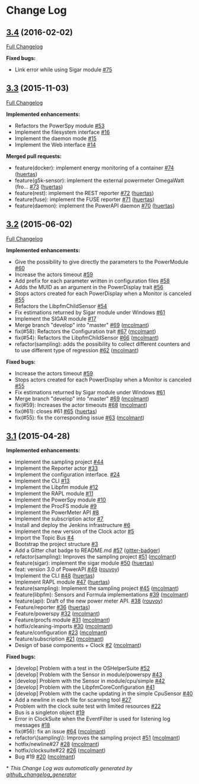 # Change Log

## [3.4](https://github.com/Spirals-Team/powerapi/tree/3.4) (2016-02-02)

[Full Changelog](https://github.com/Spirals-Team/powerapi/compare/3.4...3.3)

**Fixed bugs:**

- Link error while using Sigar module [\#75](https://github.com/Spirals-Team/powerapi/issues/75)


## [3.3](https://github.com/Spirals-Team/powerapi/tree/3.3) (2015-11-03)
[Full Changelog](https://github.com/Spirals-Team/powerapi/compare/3.2...3.3)

**Implemented enhancements:**

- Refactors the PowerSpy module [\#53](https://github.com/Spirals-Team/powerapi/issues/53)
- Implement the filesystem interface [\#16](https://github.com/Spirals-Team/powerapi/issues/16)
- Implement the daemon mode [\#15](https://github.com/Spirals-Team/powerapi/issues/15)
- Implement the Web interface [\#14](https://github.com/Spirals-Team/powerapi/issues/14)

**Merged pull requests:**

- feature\(docker\): implement energy monitoring of a container [\#74](https://github.com/Spirals-Team/powerapi/pull/74) ([huertas](https://github.com/huertas))
- feature\(g5k-sensor\): implement the external powermeter OmegaWatt \(fro… [\#73](https://github.com/Spirals-Team/powerapi/pull/73) ([huertas](https://github.com/huertas))
- feature\(rest\): implement the REST reporter [\#72](https://github.com/Spirals-Team/powerapi/pull/72) ([huertas](https://github.com/huertas))
- feature\(fuse\): implement the FUSE reporter [\#71](https://github.com/Spirals-Team/powerapi/pull/71) ([huertas](https://github.com/huertas))
- feature\(daemon\): implement the PowerAPI daemon [\#70](https://github.com/Spirals-Team/powerapi/pull/70) ([huertas](https://github.com/huertas))

## [3.2](https://github.com/Spirals-Team/powerapi/tree/3.2) (2015-06-02)
[Full Changelog](https://github.com/Spirals-Team/powerapi/compare/3.1...3.2)

**Implemented enhancements:**

- Give the possibility to give directly the parameters to the PowerModule [\#60](https://github.com/Spirals-Team/powerapi/issues/60)
- Increase the actors timeout [\#59](https://github.com/Spirals-Team/powerapi/issues/59)
- Add prefix for each parameter written in configuration files [\#58](https://github.com/Spirals-Team/powerapi/issues/58)
- Adds the MUID as an argument in the PowerDisplay trait [\#56](https://github.com/Spirals-Team/powerapi/issues/56)
- Stops actors created for each PowerDisplay when a Monitor is canceled [\#55](https://github.com/Spirals-Team/powerapi/issues/55)
- Refactors the LibpfmChildSensor [\#54](https://github.com/Spirals-Team/powerapi/issues/54)
- Fix estimations returned by Sigar module under Windows [\#61](https://github.com/Spirals-Team/powerapi/issues/61)
- Implement the SIGAR module [\#17](https://github.com/Spirals-Team/powerapi/issues/17)
- Merge branch "develop" into "master" [\#69](https://github.com/Spirals-Team/powerapi/pull/69) ([mcolmant](https://github.com/mcolmant))
- fix\(\#58\): Refactors the Configuration trait [\#67](https://github.com/Spirals-Team/powerapi/pull/67) ([mcolmant](https://github.com/mcolmant))
- fix\(\#54\): Refactors the LibpfmChildSensor [\#66](https://github.com/Spirals-Team/powerapi/pull/66) ([mcolmant](https://github.com/mcolmant))
- refactor\(sampling\): adds the possibility to collect different counters and to use different type of regression [\#62](https://github.com/Spirals-Team/powerapi/pull/62) ([mcolmant](https://github.com/mcolmant))

**Fixed bugs:**

- Increase the actors timeout [\#59](https://github.com/Spirals-Team/powerapi/issues/59)
- Stops actors created for each PowerDisplay when a Monitor is canceled [\#55](https://github.com/Spirals-Team/powerapi/issues/55)
- Fix estimations returned by Sigar module under Windows [\#61](https://github.com/Spirals-Team/powerapi/issues/61)
- Merge branch "develop" into "master" [\#69](https://github.com/Spirals-Team/powerapi/pull/69) ([mcolmant](https://github.com/mcolmant))
- fix\(\#59\): Increases the actor timeouts [\#68](https://github.com/Spirals-Team/powerapi/pull/68) ([mcolmant](https://github.com/mcolmant))
- fix\(\#61\): closes \#61 [\#65](https://github.com/Spirals-Team/powerapi/pull/65) ([huertas](https://github.com/huertas))
- fix\(\#55\): fix the corresponding issue [\#63](https://github.com/Spirals-Team/powerapi/pull/63) ([mcolmant](https://github.com/mcolmant))

## [3.1](https://github.com/Spirals-Team/powerapi/tree/3.1) (2015-04-28)
**Implemented enhancements:**

- Implement the sampling project [\#44](https://github.com/Spirals-Team/powerapi/issues/44)
- Implement the Reporter actor [\#33](https://github.com/Spirals-Team/powerapi/issues/33)
- Implement the configuration interface. [\#24](https://github.com/Spirals-Team/powerapi/issues/24)
- Implement the CLI [\#13](https://github.com/Spirals-Team/powerapi/issues/13)
- Implement the Libpfm module [\#12](https://github.com/Spirals-Team/powerapi/issues/12)
- Implement the RAPL module [\#11](https://github.com/Spirals-Team/powerapi/issues/11)
- Implement the PowerSpy module [\#10](https://github.com/Spirals-Team/powerapi/issues/10)
- Implement the ProcFS module [\#9](https://github.com/Spirals-Team/powerapi/issues/9)
- Implement the PowerMeter API [\#8](https://github.com/Spirals-Team/powerapi/issues/8)
- Implement the subscription actor [\#7](https://github.com/Spirals-Team/powerapi/issues/7)
- Install and deploy the Jenkins infrastructure [\#6](https://github.com/Spirals-Team/powerapi/issues/6)
- Implement the new version of the Clock actor [\#5](https://github.com/Spirals-Team/powerapi/issues/5)
- Import the Topic Bus [\#4](https://github.com/Spirals-Team/powerapi/issues/4)
- Bootstrap the project structure [\#3](https://github.com/Spirals-Team/powerapi/issues/3)
- Add a Gitter chat badge to README.md [\#57](https://github.com/Spirals-Team/powerapi/pull/57) ([gitter-badger](https://github.com/gitter-badger))
- refactor\(sampling\): Improves the sampling project [\#51](https://github.com/Spirals-Team/powerapi/pull/51) ([mcolmant](https://github.com/mcolmant))
- feature\(sigar\): implement the sigar module [\#50](https://github.com/Spirals-Team/powerapi/pull/50) ([huertas](https://github.com/huertas))
- feat: version 3.0 of PowerAPI [\#49](https://github.com/Spirals-Team/powerapi/pull/49) ([rouvoy](https://github.com/rouvoy))
- Implement the CLI [\#48](https://github.com/Spirals-Team/powerapi/pull/48) ([huertas](https://github.com/huertas))
- Implement RAPL module [\#47](https://github.com/Spirals-Team/powerapi/pull/47) ([huertas](https://github.com/huertas))
- feature\(sampling\): Implement the sampling project [\#45](https://github.com/Spirals-Team/powerapi/pull/45) ([mcolmant](https://github.com/mcolmant))
- feature\(libpfm\): Sensors and Formula implementations [\#39](https://github.com/Spirals-Team/powerapi/pull/39) ([mcolmant](https://github.com/mcolmant))
- feature\(api\): Draft of the new power meter API. [\#38](https://github.com/Spirals-Team/powerapi/pull/38) ([rouvoy](https://github.com/rouvoy))
- Feature/reporter [\#36](https://github.com/Spirals-Team/powerapi/pull/36) ([huertas](https://github.com/huertas))
- Feature/powerspy [\#32](https://github.com/Spirals-Team/powerapi/pull/32) ([mcolmant](https://github.com/mcolmant))
- Feature/procfs module [\#31](https://github.com/Spirals-Team/powerapi/pull/31) ([mcolmant](https://github.com/mcolmant))
- hotfix/cleaning-imports [\#30](https://github.com/Spirals-Team/powerapi/pull/30) ([mcolmant](https://github.com/mcolmant))
- feature/configuration [\#23](https://github.com/Spirals-Team/powerapi/pull/23) ([mcolmant](https://github.com/mcolmant))
- feature/subscription [\#21](https://github.com/Spirals-Team/powerapi/pull/21) ([mcolmant](https://github.com/mcolmant))
- Design of base components + Clock [\#2](https://github.com/Spirals-Team/powerapi/pull/2) ([mcolmant](https://github.com/mcolmant))

**Fixed bugs:**

- \[develop\] Problem with a test in the OSHelperSuite [\#52](https://github.com/Spirals-Team/powerapi/issues/52)
- \[develop\] Problem with the Sensor in module/powerspy [\#43](https://github.com/Spirals-Team/powerapi/issues/43)
- \[develop\] Problem with the Sensor in module/cpu/simple [\#42](https://github.com/Spirals-Team/powerapi/issues/42)
- \[develop\] Problem with the LibpfmCoreConfiguration [\#41](https://github.com/Spirals-Team/powerapi/issues/41)
- \[develop\] Problem with the cache updating in the simple CpuSensor [\#40](https://github.com/Spirals-Team/powerapi/issues/40)
- Add a newline in each file for scanning tool [\#27](https://github.com/Spirals-Team/powerapi/issues/27)
- Problem with the clock suite test with limited resources [\#22](https://github.com/Spirals-Team/powerapi/issues/22)
- Bus is a singleton object [\#19](https://github.com/Spirals-Team/powerapi/issues/19)
- Error in ClockSuite when the EventFilter is used for listening log messages [\#18](https://github.com/Spirals-Team/powerapi/issues/18)
- fix\(\#56\): fix an issue [\#64](https://github.com/Spirals-Team/powerapi/pull/64) ([mcolmant](https://github.com/mcolmant))
- refactor\\(sampling\\): Improves the sampling project [\#51](https://github.com/Spirals-Team/powerapi/pull/51) ([mcolmant](https://github.com/mcolmant))
- hotfix/newline\#27 [\#28](https://github.com/Spirals-Team/powerapi/pull/28) ([mcolmant](https://github.com/mcolmant))
- hotfix/clocksuite\#22 [\#26](https://github.com/Spirals-Team/powerapi/pull/26) ([mcolmant](https://github.com/mcolmant))
- Bug \#19 [\#20](https://github.com/Spirals-Team/powerapi/pull/20) ([mcolmant](https://github.com/mcolmant))



\* *This Change Log was automatically generated by [github_changelog_generator](https://github.com/skywinder/Github-Changelog-Generator)*